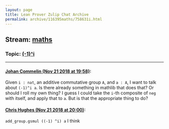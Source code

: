 ```yaml
---
layout: page
title: Lean Prover Zulip Chat Archive 
permalink: archive/116395maths/758631i.html
---
```


## Stream: [maths](index.html)
### Topic: [(-1)^i](758631i.html)

---

#### [Johan Commelin (Nov 21 2018 at 19:58)](https://leanprover.zulipchat.com/#narrow/stream/116395-maths/topic/%28-1%29%5Ei/near/148130726):
Given `i : nat`, an additive commutative group `A`, and `a : A`, I want to talk about `(-1)^i a`. Is there already something in mathlib that does that? Or should I roll my own thing?
I guess I could take the `i`-th composite of `neg` with itself, and apply that to `a`. But is that the appropriate thing to do?

#### [Chris Hughes (Nov 21 2018 at 20:00)](https://leanprover.zulipchat.com/#narrow/stream/116395-maths/topic/%28-1%29%5Ei/near/148130837):
`add_group.gsmul ((-1) ^i) a` I think

